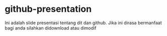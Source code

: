 # github-presentation
Ini adalah slide presentasi tentang dit dan github. Jika ini dirasa bermanfaat bagi anda silahkan didownload atau dimodif
